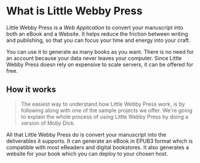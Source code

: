 # What is Little Webby Press

Little Webby Press is a _Web Application_ to convert your manuscript into both an eBook and a Website. It helps reduce the friction between writing and publishing, so that you can focus your time and energy into your craft.

You can use it to generate as many books as you want. There is no need for an account because your data never leaves your computer. Since Little Webby Press doesn rely on expensive to scale servers, it can be offered for free.

## How it works

> The easiest way to understand how Little Webby Press work, is by following along with one of the sample projects we offer. We're going to explain the whole process of using Little Webby Press by doing a version of Moby Dick.

All that Little Webby Press do is convert your manuscript into the deliverables it supports. It can generate an eBook in EPUB3 format which is compatible with most eReaders and digital bookstores. It also generates a website for your book which you can deploy to your chosen host.
